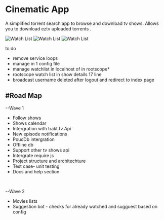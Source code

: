 # Cinematic App
A simplified torrent search app to browse and download tv shows. Allows you to download eztv uploaded torrents .
 
![Watch List](https://github.com/leorajdsouza/cinematic/blob/master/watchlist.png)
![Watch List](https://github.com/leorajdsouza/cinematic/blob/master/showlist.png)
![Watch List](https://github.com/leorajdsouza/cinematic/blob/master/calendar.png)



 to do
 - remove service loops 
 - manage in 1 config file
 - manage watchlist in localhost of in rootscope* 
 - rootscope watch list in show details 17 line
 - broadcast username deleted after logout and redirect to index page



#Road Map
--------
--Wave 1<br>
- Follow shows <br>
- Shows calendar <br>
- Intergration with trakt.tv Api <br>
- New episode notifications <br>
- PoucDb intergration<br>
- Offline db<br>
- Support other tv shows api<br>
- Intergrate require js <br>
- Project structure and architechture<br>
- Test case- unit testing<br>
- Docs and help section<br>
<br>

--Wave 2<br>
- Movies lists
- Suggestion bot - checks for already watched and sugguest based on config
